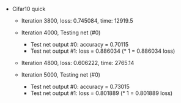 * Cifar10 quick
  - Iteration 3800, loss: 0.745084, time: 12919.5
  - Iteration 4000, Testing net (#0)
    * Test net output #0: accuracy = 0.70115
    * Test net output #1: loss = 0.886034 (\* 1 = 0.886034 loss)

  - Iteration 4800, loss: 0.606222, time: 2765.14
  - Iteration 5000, Testing net (#0)
    * Test net output #0: accuracy = 0.73015
    * Test net output #1: loss = 0.801889 (* 1 = 0.801889 loss)

